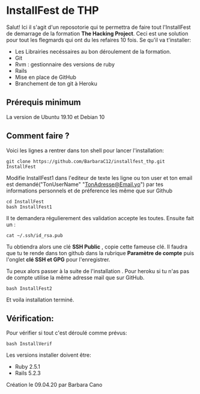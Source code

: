 # InstallFest de THP

Salut! Ici il s'agit d'un reposotorie qui te permettra de faire tout l'InstallFest de demarrage de la formation **The Hacking Project**. 
Ceci est une solution pour tout les flegmards qui ont du les refaires 10 fois.
Se qu'il va t'installer: 

 - Les Librairies necéssaires au bon déroulement de la formation. 
 - Git
 - Rvm : gestionnaire des versions de ruby
 - Rails
 - Mise en place de GitHub
 - Branchement de ton git  à Heroku 

## Prérequis minimum

La version de Ubuntu 19.10 et Debian 10

## Comment faire ?

Voici les lignes a rentrer dans ton shell pour lancer l'installation:

    git clone https://github.com/BarbaraC12/installfest_thp.git InstallFest
 
Modifie InstallFest1 dans l'editeur de texte les ligne ou ton user et ton email est demandé("TonUserName" "TonAdresse@Email.yo") par tes informations personnels et de préference les même que sur Github

    cd InstallFest
    bash InstallFest1
Il te demandera régulierement des validation accepte les toutes.
Ensuite fait un : 

	cat ~/.ssh/id_rsa.pub
Tu obtiendra alors une clé  **SSH Public** , copie cette fameuse clé. Il faudra que tu te rende dans ton github dans la rubrique **Paramètre de compte** puis l'onglet **clé SSH et GPG** pour l'enregistrer.

Tu peux alors passer à la suite de l'installation . Pour heroku si tu n'as pas de compte utilise la même adresse mail que sur GitHub.

    bash InstallFest2
Et voila installation terminé.

## Vérification:

Pour vérifier si tout c'est déroulé comme prévus:

    bash InstallVerif
Les versions installer doivent être:

 - Ruby 2.5.1
 - Rails 5.2.3

Création le 09.04.20 par Barbara Cano
